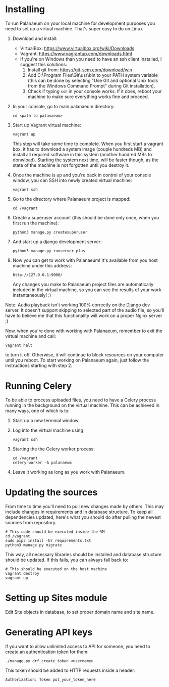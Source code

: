 Installing
==========

To run Palanaeum on your local machine for development purposes you need to set up a virtual machine.
That's super easy to do on Linux

1. Download and install:
    * VirtualBox: https://www.virtualbox.org/wiki/Downloads
    * Vagrant: https://www.vagrantup.com/downloads.html
    * If you're on Windows than you need to have an ssh client installed, I suggest
      this solutions:
        1. Install git from: https://git-scm.com/download/win
        2. Add C:\Program Files\Git\usr\bin to your PATH system variable
           (this can be done by selecting "Use Git and optional Unix tools
            from the Windows Command Prompt" during Git installation).
        3. Check if typing `ssh` in your console works. If it does,
            reboot your machine to make sure everything works fine and proceed.

2. In your console, go to main palanaeum directory:

    ```
    cd <path to palanaeum>
    ```

3. Start up Vagrant virtual machine:

    ```
    vagrant up
    ```

    This step will take some time to complete. When you first start a vagrant box, it has to download a system image
    (couple hundreds MB) and install all required software in this system (another hundred MBs to donwload).
    Starting the system next time, will be faster though, as the state of the machine is not forgotten until you
    destroy it.

4. Once the machine is up and you're back in control of your console window, you can SSH into newly created virtual machine:

    ```
    vagrant ssh
    ```

5. Go to the directory where Palanaeum project is mapped:

    ```
    cd /vagrant
    ```

6. Create a superuser account (this should be done only once, when you first run the machine):

    ```
    python3 manage.py createsuperuser
    ```

7. And start up a django development server:

    ```
    python3 manage.py runserver_plus
    ```

8. Now you can get to work with Palanaeum! It's available from you host machine under this address:
    ```
    http://127.0.0.1:9000/
    ```

    Any changes you make to Palanaeum project files are automatically included in the virtual machine, so you can see
    the results of your work instantaneously! :)

Note: Audio playback isn't working 100% correctly on the Django dev server. It doesn't support skipping to selected
part of the audio file, so you'll have to believe me that this functionality will work on a proper Nginx server ;)

Now, when you're done with working with Palanaeum, remember to exit the virtual machine and call:

```
vagrant halt
```

to turn it off. Otherwise, it will continue to block resources on your computer until you reboot.
To start  working on Palanaeum again, just follow the instructions starting with step 2.

Running Celery
==============
To be able to process uploaded files, you need to have a Celery process running in the background
on the virtual machine. This can be achieved in many ways, one of which is to:

1. Start up a new terminal window
2. Log into the virtual machine using
    ```
    vagrant ssh
    ```
3. Starting the the Celery worker process:

    ```
    cd /vagrant
    celery worker -A palanaeum
    ```

4. Leave it working as long as you work with Palanaeum.


Updating the sources
====================
From time to time you'll need to pull new changes made by others. This may include
changes in requirements and in database structure. To keep all dependencies updated, here's
what you should do after pulling the newest sources from repository.

```
# This code should be executed inside the VM
cd /vagrant
sudo pip3 install -Ur requirements.txt
python3 manage.py migrate
```

This way, all necessary libraries should be installed and database structure should be
updated. If this fails, you can always fall back to:

```
# This should be executed on the host machine
vagrant destroy
vagrant up
```


Setting up Sites module
=======================
Edit Site objects in database, to set proper domain name and site name.


Generating API keys
===================
If you want to allow unlimited access to API for someone, you need to
create an authentication token for them:

```
./manage.py drf_create_token <username>
```

This token should be added to HTTP requests inside a header:

```
Authorization: Token put_your_token_here
```
